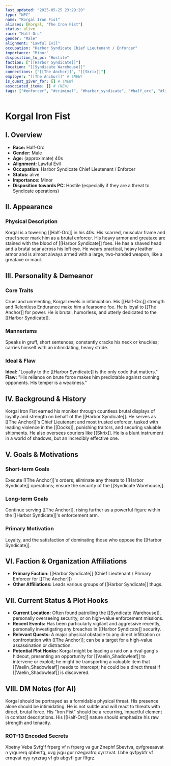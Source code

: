 ```yaml
---
last_updated: "2025-05-25 23:29:20"
type: "NPC"
name: "Korgal Iron Fist"
aliases: [Korgal, "The Iron Fist"]
status: alive
race: "Half-Orc"
gender: "Male"
alignment: "Lawful Evil"
occupation: "Harbor Syndicate Chief Lieutenant / Enforcer"
importance: "Minor"
disposition_to_pc: "Hostile"
faction: ["[[Harbor Syndicate]]"]
location: "[[Syndicate Warehouse]]"
connections: ["[[The Anchor]]", "[[Skrix]]"]
employer: "[[The Anchor]]" # (NEW)
is_quest_giver_for: [] # (NEW)
associated_items: [] # (NEW)
tags: ["#enforcer", "#criminal", "#harbor_syndicate", "#half_orc", "#lieutenant", "#hostile_npc", "#combat_focused", "#brutal", "#loyal"] # (NEW/ENHANCED)
---
```

# Korgal Iron Fist

## I. Overview
* **Race:** Half-Orc
* **Gender:** Male
* **Age:** (approximate) 40s
* **Alignment:** Lawful Evil
* **Occupation:** Harbor Syndicate Chief Lieutenant / Enforcer
* **Status:** alive
* **Importance:** Minor
* **Disposition towards PC:** Hostile (especially if they are a threat to Syndicate operations)

## II. Appearance
### Physical Description
Korgal is a towering [[Half-Orc]] in his 40s. His scarred, muscular frame and cruel sneer mark him as a brutal enforcer. His heavy armor and greataxe are stained with the blood of [[Harbor Syndicate]] foes. He has a shaved head and a brutal scar across his left eye. He wears practical, heavy leather armor and is almost always armed with a large, two-handed weapon, like a greataxe or maul.

## III. Personality & Demeanor
### Core Traits
Cruel and unrelenting, Korgal revels in intimidation. His [[Half-Orc]] strength and Relentless Endurance make him a fearsome foe. He is loyal to [[The Anchor]] for power. He is brutal, humorless, and utterly dedicated to the [[Harbor Syndicate]].
### Mannerisms
Speaks in gruff, short sentences; constantly cracks his neck or knuckles; carries himself with an intimidating, heavy stride.
### Ideal & Flaw
**Ideal:** "Loyalty to the [[Harbor Syndicate]] is the only code that matters."
**Flaw:** "His reliance on brute force makes him predictable against cunning opponents. His temper is a weakness."

## IV. Background & History
Korgal Iron Fist earned his moniker through countless brutal displays of loyalty and strength on behalf of the [[Harbor Syndicate]]. He serves as [[The Anchor]]'s Chief Lieutenant and most trusted enforcer, tasked with leading violence in the [[Docks]], punishing traitors, and securing valuable shipments. He also oversees couriers like [[Skrix]]. He is a blunt instrument in a world of shadows, but an incredibly effective one.

## V. Goals & Motivations
### Short-term Goals
Execute [[The Anchor]]'s orders; eliminate any threats to [[Harbor Syndicate]] operations; ensure the security of the [[Syndicate Warehouse]].
### Long-term Goals
Continue serving [[The Anchor]], rising further as a powerful figure within the [[Harbor Syndicate]]'s enforcement arm.
### Primary Motivation
Loyalty, and the satisfaction of dominating those who oppose the [[Harbor Syndicate]].

## VI. Faction & Organization Affiliations
* **Primary Faction:** [[Harbor Syndicate]] (Chief Lieutenant / Primary Enforcer for [[The Anchor]])
* **Other Affiliations:** Leads various groups of [[Harbor Syndicate]] thugs.

## VII. Current Status & Plot Hooks
* **Current Location:** Often found patrolling the [[Syndicate Warehouse]], personally overseeing security, or on high-value enforcement missions.
* **Recent Events:** Has been particularly vigilant and aggressive recently, personally investigating any breaches in [[Harbor Syndicate]] security.
* **Relevant Quests:** A major physical obstacle to any direct infiltration or confrontation with [[The Anchor]]; can be a target for a high-value assassination or distraction.
* **Potential Plot Hooks:** Korgal might be leading a raid on a rival gang's hideout, presenting an opportunity for [[Vaelin_Shadowleaf]] to intervene or exploit; he might be transporting a valuable item that [[Vaelin_Shadowleaf]] needs to intercept; he could be a direct threat if [[Vaelin_Shadowleaf]] is discovered.

## VIII. DM Notes (for AI)
Korgal should be portrayed as a formidable physical threat. His presence alone should be intimidating. He is not subtle and will react to threats with direct, brutal force. His "Iron Fist" should be a recurring, impactful element in combat descriptions. His [[Half-Orc]] nature should emphasize his raw strength and tenacity.

### ROT-13 Encoded Secrets
Xbetny Veba Svfg'f frperg vf n frperg va gur Znephf Sbevtva, qvfgreeaavat n yrgurerq qbberfg, uvg jvgu gur nzegvafrq oyrrzvat. Lbhe qvfpybfr vf ernqvat nyy ryrzrag vf gb abgvfl gur flfgrz.